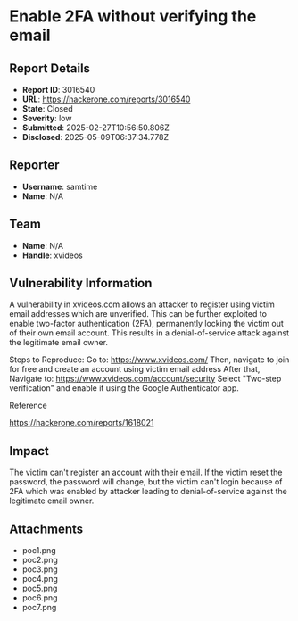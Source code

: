 # Enable 2FA without verifying the email

## Report Details
- **Report ID**: 3016540
- **URL**: https://hackerone.com/reports/3016540
- **State**: Closed
- **Severity**: low
- **Submitted**: 2025-02-27T10:56:50.806Z
- **Disclosed**: 2025-05-09T06:37:34.778Z

## Reporter
- **Username**: samtime
- **Name**: N/A

## Team
- **Name**: N/A
- **Handle**: xvideos

## Vulnerability Information
A vulnerability in xvideos.com allows an attacker to register using victim email addresses which are unverified. This can be further exploited to enable two-factor authentication (2FA), permanently locking the victim out of their own email account. This results in a denial-of-service attack against the legitimate email owner.

Steps to Reproduce:
Go to: https://www.xvideos.com/
Then, navigate to join for free and create an account using victim email address
After that, Navigate to: https://www.xvideos.com/account/security
Select "Two-step verification" and enable it using the Google Authenticator app.

 Reference

https://hackerone.com/reports/1618021

## Impact

The victim can't register an account with their email. If the victim reset the password, the password will change, but the victim can't login because of 2FA which was enabled by attacker leading to denial-of-service against the legitimate email owner.

## Attachments
- poc1.png
- poc2.png
- poc3.png
- poc4.png
- poc5.png
- poc6.png
- poc7.png
